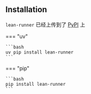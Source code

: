 ## Installation

`lean-runner` 已经上传到了 [PyPI](https://pypi.org/project/lean-runner/) 上

=== "uv"

    ```bash
    uv pip install lean-runner
    ```

=== "pip"

    ```bash
    pip install lean-runner
    ```
